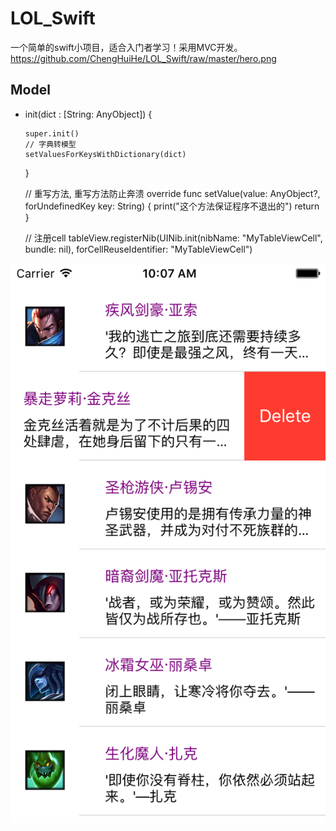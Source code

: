 # LOL_Swift
一个简单的swift小项目，适合入门者学习！采用MVC开发。
 https://github.com/ChengHuiHe/LOL_Swift/raw/master/hero.png

 ## Model 
  -
    init(dict : [String: AnyObject]) {
        
        super.init()
        // 字典转模型
        setValuesForKeysWithDictionary(dict)
    }
    
    // 重写方法, 重写方法防止奔溃
    override func setValue(value: AnyObject?, forUndefinedKey key: String) {
        print("这个方法保证程序不退出的")
        return
    }

    // 注册cell
    tableView.registerNib(UINib.init(nibName: "MyTableViewCell", bundle: nil), forCellReuseIdentifier: "MyTableViewCell")

![image](https://github.com/ChengHuiHe/LOL_Swift/raw/master/hero.png)
